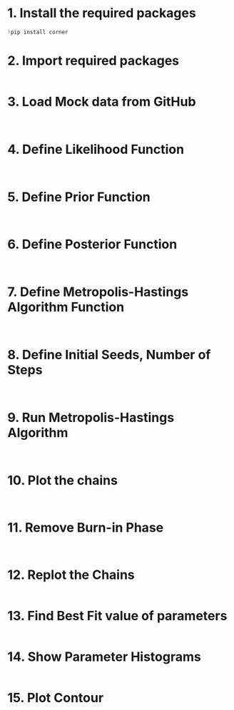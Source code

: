 # 1. Install the required packages
 
```python  
!pip install corner
```
# 2. Import required packages

```python

```
# 3. Load Mock data from GitHub

```python
 
```
# 4. Define Likelihood Function

```python
 
```
# 5. Define Prior Function

```python
 
```
# 6. Define Posterior Function

```python
 
```
# 7. Define Metropolis-Hastings Algorithm Function

```python
 
```
# 8. Define Initial Seeds, Number of Steps

```python
 
```
# 9. Run Metropolis-Hastings Algorithm

```python
 
```
# 10. Plot the chains

```python
 
```
# 11. Remove Burn-in Phase

```python


```

```python

```
# 12. Replot the Chains

```python


```
# 13. Find Best Fit value of parameters

```python

```
# 14. Show Parameter Histograms

```python

```
# 15. Plot Contour

```python

```
